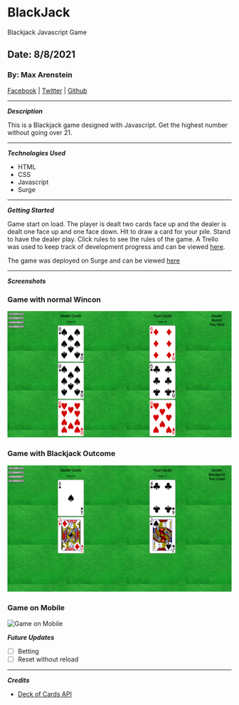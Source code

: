 # BlackJack

Blackjack Javascript Game

## Date: 8/8/2021

### By: Max Arenstein

[Facebook](https://www.facebook.com/max.arenstein/) | [Twitter](https://twitter.com/MisterMindX) | [Github](https://github.com/MistermindX)

---

**_Description_**

This is a Blackjack game designed with Javascript. Get the highest number without going over 21.

---

**_Technologies Used_**

- HTML
- CSS
- Javascript
- Surge

---

**_Getting Started_**

Game start on load. The player is dealt two cards face up and the dealer is dealt one face up and one face down. Hit to draw a card for your pile. Stand to have the dealer play. Click rules to see the rules of the game.
A Trello was used to keep track of development progress and can be viewed [here](https://trello.com/b/N5eI33rH/blackjack-game).

The game was deployed on Surge and can be viewed [here](https://card-blackjack.surge.sh/)

---

**_Screenshots_**

### Game with normal Wincon

![Normal Wincon](images/desktopWin.png)

### Game with Blackjack Outcome

![Blackjack Wincon](images/blackjackWincon.png)

### Game on Mobile

![Game on Mobile](images/mobileGame.png)

**_Future Updates_**

- [ ] Betting
- [ ] Reset without reload

---

**_Credits_**

- [Deck of Cards API](https://deckofcardsapi.com/)
